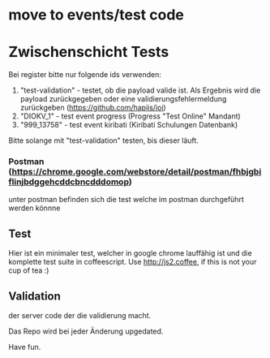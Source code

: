 # move to events/test code

# Zwischenschicht Tests

Bei register bitte nur folgende ids verwenden:

1. "test-validation" - testet, ob die payload valide ist. Als Ergebnis wird die payload zurückgegeben oder eine validierungsfehlermeldung zurückgeben (https://github.com/hapijs/joi)
2. "DIOKV_1" - test event progress (Progress "Test Online" Mandant)
3. "999_13758" - test event kiribati (Kiribati Schulungen Datenbank)

Bitte solange mit "test-validation" testen, bis dieser läuft.


### Postman (https://chrome.google.com/webstore/detail/postman/fhbjgbiflinjbdggehcddcbncdddomop)
unter postman befinden sich die test welche im postman durchgeführt werden könnne


## Test
Hier ist ein minimaler test, welcher in google chrome lauffähig ist und die komplette test suite in coffeescript.
Use http://js2.coffee, if this is not your cup of tea :)

## Validation
der server code der die validierung macht.


Das Repo wird bei jeder Änderung upgedated.

Have fun.
